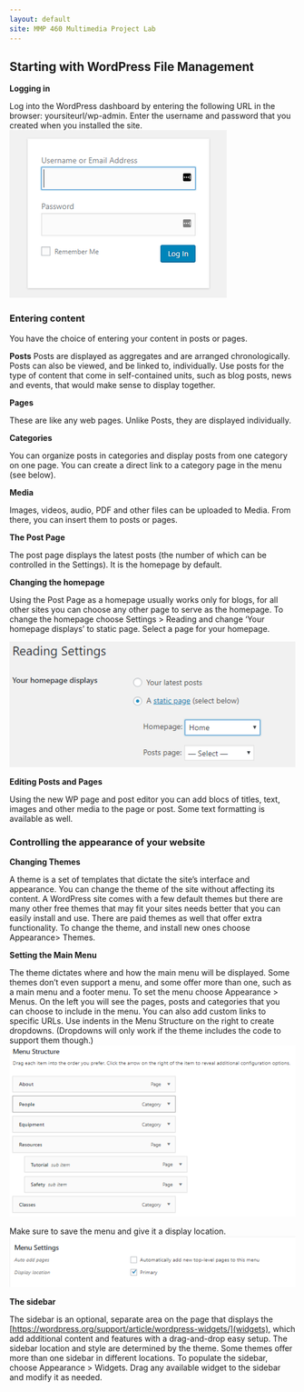 ```yaml
---
layout: default
site: MMP 460 Multimedia Project Lab
---
```


## Starting with WordPress File Management ##

**Logging in**

Log into the WordPress dashboard by entering the following URL in the browser: yoursiteurl/wp-admin. Enter the username and password that you created when you installed the site.
![login](login.PNG)

### Entering content ###

You have the choice of entering your content in posts or pages.

**Posts**
Posts are displayed as aggregates and are arranged chronologically. Posts can also be viewed, and be linked to, individually. Use posts for the type of content that come in self-contained units, such as blog posts, news and events, that would make sense to display together.

**Pages**

These are like any web pages. Unlike Posts, they are displayed individually.

**Categories**

You can organize posts in categories and display posts from one category on one page. You can create a direct link to a category page in the menu (see below).

**Media**

Images, videos, audio, PDF and other files can be uploaded to Media. From there, you can insert them to posts or pages.

**The Post Page**

The post page displays the latest posts (the number of which can be controlled in the Settings). It is the homepage by default.

**Changing the homepage**

Using the Post Page as a homepage usually works only for blogs, for all other sites you  can choose any other page to serve as the homepage. To change the homepage choose Settings > Reading and change  ‘Your homepage displays’ to static page. Select a page for your homepage. 

![changing homepage](reading.PNG)

**Editing Posts and Pages**

Using the new WP page and post editor you can add blocs of titles, text, images and other media to the page or post. Some text formatting is available as well.

### Controlling the appearance of your website

**Changing Themes**

A theme is a set of templates that dictate the site’s interface and appearance. You can change the theme of the site without affecting its content. A WordPress site comes with a few default themes but there are many other free themes that may fit your sites needs better that you can easily install and use. There are paid themes as well that offer extra functionality. To change the theme, and install new ones choose Appearance> Themes.

**Setting the Main Menu**

The theme dictates where and how the main menu will be displayed. Some themes don’t even support a menu, and some offer more than one, such as a main menu and a footer menu. To set the menu choose Appearance > Menus. On the left you will see the pages, posts and categories that you can choose to include in the menu. You can also add custom links to specific URLs. Use indents in the Menu Structure on the right to create dropdowns. (Dropdowns will only work if the theme includes the code to support them though.) 
![menu](menu-structure.PNG)

Make sure to save the menu and give it a display location. 
![menu](menu-settings.PNG)

**The sidebar**

The sidebar is an optional, separate area on the page that displays the [https://wordpress.org/support/article/wordpress-widgets/](widgets), which add additional content and features with a drag-and-drop easy setup. The sidebar location and style are determined by the theme. Some themes offer more than one sidebar in different locations. To populate the sidebar, choose Appearance > Widgets. Drag any available widget to the sidebar and modify it as needed.


